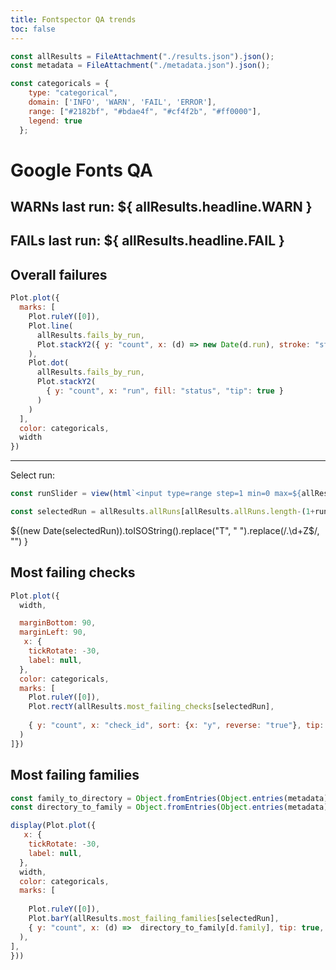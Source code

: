 ```yaml
---
title: Fontspector QA trends
toc: false
---
```


```js
const allResults = FileAttachment("./results.json").json();
const metadata = FileAttachment("./metadata.json").json();

const categoricals = {
    type: "categorical",
    domain: ['INFO', 'WARN', 'FAIL', 'ERROR'],
    range: ["#2182bf", "#bdae4f", "#cf4f2b", "#ff0000"],
    legend: true
  };
```

<div class="hero">
  <h1> Google Fonts QA </h1>
  <h2> WARNs last run: <span class="huge warn">${ allResults.headline.WARN }</h2>
  <h2> FAILs last run: <span class="huge fail">${ allResults.headline.FAIL }</h2>
</div>


<div class="card">

## Overall failures

```js
Plot.plot({
  marks: [
    Plot.ruleY([0]),
    Plot.line(
      allResults.fails_by_run,
      Plot.stackY2({ y: "count", x: (d) => new Date(d.run), stroke: "status" })
    ),
    Plot.dot(
      allResults.fails_by_run,
      Plot.stackY2(
        { y: "count", x: "run", fill: "status", "tip": true }
      )
    )
  ],
  color: categoricals,
  width
})
```

</div>

<div>

<hr>

<div class="runslider">
<p>Select run:</p>

```js
const runSlider = view(html`<input type=range step=1 min=0 max=${allResults.allRuns.length-1} value=${allResults.allRuns.length-1}>`)
```

```js
const selectedRun = allResults.allRuns[allResults.allRuns.length-(1+runSlider)]
```

<span class="when">${(new Date(selectedRun)).toISOString().replace("T", " ").replace(/\.\d+Z$/, "") }</span>
</div>


  <div class="card">
    <h2>Most failing checks</h2>

```js
Plot.plot({
  width,

  marginBottom: 90,
  marginLeft: 90,
   x: {
    tickRotate: -30,
    label: null,
  },
  color: categoricals,
  marks: [
    Plot.ruleY([0]),
    Plot.rectY(allResults.most_failing_checks[selectedRun],
  
    { y: "count", x: "check_id", sort: {x: "y", reverse: "true"}, tip: true, fill: "status" },
  )
]})
```

  </div>

  <div class="card">

## Most failing families


```js
const family_to_directory = Object.fromEntries(Object.entries(metadata).map( ([k,v]) => [v.name, k]));
const directory_to_family = Object.fromEntries(Object.entries(metadata).map( ([k,v]) => [k, v.name]))

display(Plot.plot({
   x: {
    tickRotate: -30,
    label: null,
  },
  width,
  color: categoricals,
  marks: [
  
    Plot.ruleY([0]),
    Plot.barY(allResults.most_failing_families[selectedRun],
    { y: "count", x: (d) =>  directory_to_family[d.family], tip: true, fill: "status", order: "status", sort: {x: "y", reverse: true} },
  ),
],
}))
```

  </div>
</div>
